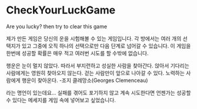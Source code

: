 # CheckYourLuckGame
Are you lucky? then try to clear this game

제가 만든 게임은 당신의 운을 시험해볼 수 있는 게임입니다. 각 방에서는 여러 개의 선택지가 있고 그중에 오직 하나의 선택으로만 다음 단계로 넘어갈 수 있습니다.  이 게임을 한번에 성공할 확률은 매우 적고 여러번 시도를 할 수밖에 없습니다. 

  행운은 눈이 멀지 않았다. 따라서 부지런하고 성실한 사람을 찾아간다. 앉아서 기다리는 사람에게는 영원히 찾아오지 않는다. 걷는 사람만이 앞으로 나아갈 수 있다. 노력하는 사람에게 행운이 찾아온다. -조지 클레망소(Georges Clemenceau)

라는 명언이 있는데요... 실패를 겪어도 포기하지 않고 계속 시도한다면 언젠가는 성공할 수 있다는 메세지를 게임 속에 넣어보고 싶었습니다. 
